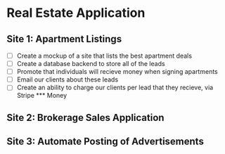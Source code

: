 # Real Estate Application

## Site 1: Apartment Listings

  - [ ] Create a mockup of a site that lists the best apartment deals
  - [ ] Create a database backend to store all of the leads
  - [ ] Promote that individuals will recieve money when signing apartments
  - [ ] Email our clients about these leads
  - [ ] Create an ability to charge our clients per lead that they recieve, via Stripe *** Money

## Site 2: Brokerage Sales Application

## Site 3: Automate Posting of Advertisements
